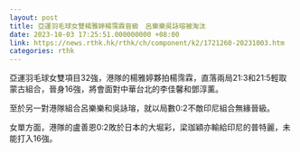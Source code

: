 ```yaml
---
layout: post
title: 亞運羽毛球女雙楊雅婷楊霈霖晉級　呂樂樂吳詠瑢被淘汰
date: 2023-10-03 17:25:51.000000000 +08:00
link: https://news.rthk.hk/rthk/ch/component/k2/1721260-20231003.htm
categories: rthk
---
```


亞運羽毛球女雙項目32強，港隊的楊雅婷夥拍楊霈霖，直落兩局21:3和21:5輕取蒙古組合，晉身16強，將會面對中華台北的李佳馨和鄧淳薰。

至於另一對港隊組合呂樂樂和吳詠瑢，就以局數0:2不敵印尼組合無緣晉級。

女單方面，港隊的盧善恩0:2敗於日本的大堀彩，梁珈穎亦輸給印尼的普特麗，未能打入16強。
